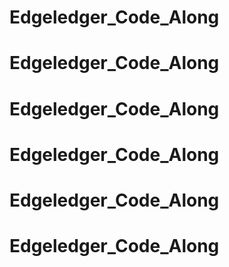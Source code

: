 # Edgeledger_Code_Along
# Edgeledger_Code_Along
# Edgeledger_Code_Along
# Edgeledger_Code_Along
# Edgeledger_Code_Along
# Edgeledger_Code_Along
